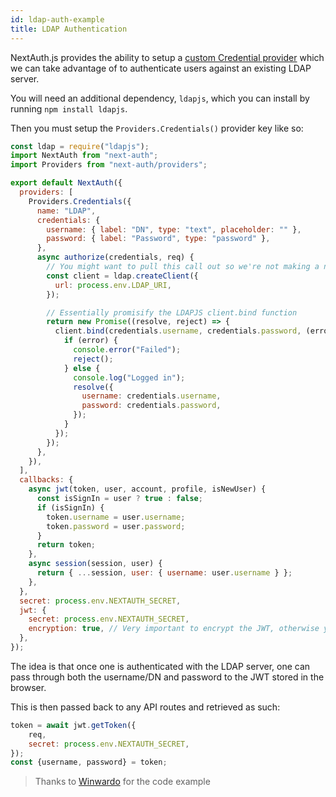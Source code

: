 ```yaml
---
id: ldap-auth-example
title: LDAP Authentication
---
```


NextAuth.js provides the ability to setup a [custom Credential provider](/configuration/providers#sign-in-with-credentials) which we can take advantage of to authenticate users against an existing LDAP server. 

You will need an additional dependency, `ldapjs`, which you can install by running `npm install ldapjs`.

Then you must setup the `Providers.Credentials()` provider key like so:

```js title="[...nextauth].js"
const ldap = require("ldapjs");
import NextAuth from "next-auth";
import Providers from "next-auth/providers";

export default NextAuth({
  providers: [
    Providers.Credentials({
      name: "LDAP",
      credentials: {
        username: { label: "DN", type: "text", placeholder: "" },
        password: { label: "Password", type: "password" },
      },
      async authorize(credentials, req) {
        // You might want to pull this call out so we're not making a new LDAP client on every login attemp
        const client = ldap.createClient({
          url: process.env.LDAP_URI,
        });

        // Essentially promisify the LDAPJS client.bind function
        return new Promise((resolve, reject) => {
          client.bind(credentials.username, credentials.password, (error) => {
            if (error) {
              console.error("Failed");
              reject();
            } else {
              console.log("Logged in");
              resolve({
                username: credentials.username,
                password: credentials.password,
              });
            }
          });
        });
      },
    }),
  ],
  callbacks: {
    async jwt(token, user, account, profile, isNewUser) {
      const isSignIn = user ? true : false;
      if (isSignIn) {
        token.username = user.username;
        token.password = user.password;
      }
      return token;
    },
    async session(session, user) {
      return { ...session, user: { username: user.username } };
    },
  },
  secret: process.env.NEXTAUTH_SECRET,
  jwt: {
    secret: process.env.NEXTAUTH_SECRET,
    encryption: true, // Very important to encrypt the JWT, otherwise you're leaking username+password into the browser
  },
});
```

The idea is that once one is authenticated with the LDAP server, one can pass through both the username/DN and password to the JWT stored in the browser. 

This is then passed back to any API routes and retrieved as such:

```js title="/pages/api/doLDAPWork.js"
token = await jwt.getToken({
	req,
	secret: process.env.NEXTAUTH_SECRET,
});
const {username, password} = token;
```

> Thanks to [Winwardo](https://github.com/Winwardo) for the code example
